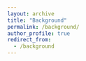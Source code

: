 ```yaml
---
layout: archive
title: "Background"
permalink: /background/
author_profile: true
redirect_from:
  - /background
---
```




<!-- # Family Background

My grandfather’s journey to the United States began with the [Bracero program](https://www.labor.ucla.edu/what-we-do/research-tools/the-bracero-program/), which brought him from Mexico to work in the agricultural fields around El Centro, CA. His hard work and determination eventually led to citizenship for himself and his family. My mother, inspired by his example, overcame language barriers and the challenges of being a single mother to earn an A.S degree and open her own daycare center.

Their perseverance and ambition instilled in me a desire to reach for the stars. As a child, I was fascinated by astronomy and spent countless hours gazing at the night sky with my telescope and stargazer’s book. My family’s background in agriculture also influenced my decision to pursue plant science during my undergraduate studies. A research experience at the Boyce Thompson Institute further reinforced my passion for this field.

Now, as the first in my family to pursue a PhD, I am driven by a desire to challenge myself, make the most of the opportunities available to me, and serve as a role model for young Latinx minds. I am grateful for the giants on whose shoulders I stand and strive to honor their legacy through my hard work and dedication. -->